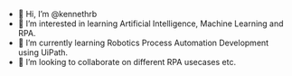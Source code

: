- 👋 Hi, I’m @kennethrb
- 👀 I’m interested in learning Artificial Intelligence, Machine Learning and RPA.
- 🌱 I’m currently learning Robotics Process Automation Development using UiPath.
- 💞️ I’m looking to collaborate on different RPA usecases etc.
<!---
- 📫 How to reach me ...
--->

<!---
kennethrb/kennethrb is a ✨ special ✨ repository because its `README.md` (this file) appears on your GitHub profile.
You can click the Preview link to take a look at your changes.
--->
